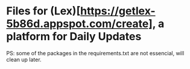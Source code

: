 # Files for (Lex)[https://getlex-5b86d.appspot.com/create], a platform for Daily Updates
PS: some of the packages in the requirements.txt are not essencial, will clean up later.
